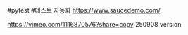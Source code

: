 #pytest #테스트 자동화
https://www.saucedemo.com/

https://vimeo.com/1116870576?share=copy 250908 version
